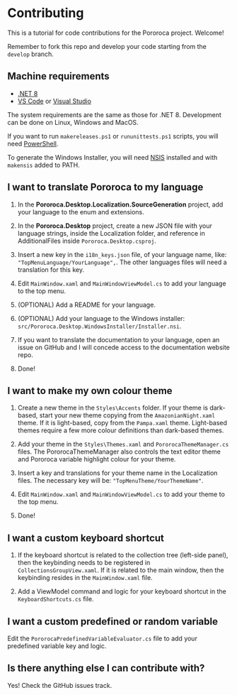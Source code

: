 # Contributing

This is a tutorial for code contributions for the Pororoca project. Welcome!

Remember to fork this repo and develop your code starting from the `develop` branch.

## Machine requirements

* [.NET 8](https://dotnet.microsoft.com)
* [VS Code](https://code.visualstudio.com/) or [Visual Studio](https://visualstudio.microsoft.com/pt-br/)

The system requirements are the same as those for .NET 8. Development can be done on Linux, Windows and MacOS.

If you want to run `makereleases.ps1` or `rununittests.ps1` scripts, you will need [PowerShell](https://github.com/PowerShell/PowerShell).

To generate the Windows Installer, you will need [NSIS](https://nsis.sourceforge.io/Main_Page) installed and with `makensis` added to PATH.

## I want to translate Pororoca to my language

1) In the **Pororoca.Desktop.Localization.SourceGeneration** project, add your language to the enum and extensions.

2) In the **Pororoca.Desktop** project, create a new JSON file with your language strings, inside the Localization folder, and reference in AdditionalFiles inside `Pororoca.Desktop.csproj`.

3) Insert a new key in the `i18n_keys.json` file, of your language name, like: `"TopMenuLanguage/YourLanguage",`. The other languages files will need a translation for this key.

4) Edit `MainWindow.xaml` and `MainWindowViewModel.cs` to add your language to the top menu.

5) (OPTIONAL) Add a README for your language.

6) (OPTIONAL) Add your language to the Windows installer: `src/Pororoca.Desktop.WindowsInstaller/Installer.nsi`.

7) If you want to translate the documentation to your language, open an issue on GitHub and I will concede access to the documentation website repo.

6) Done!

## I want to make my own colour theme

1) Create a new theme in the `Styles\Accents` folder. If your theme is dark-based, start your new theme copying from the `AmazonianNight.xaml` theme. If it is light-based, copy from the `Pampa.xaml` theme. Light-based themes require a few more colour definitions than dark-based themes.

2) Add your theme in the `Styles\Themes.xaml` and `PororocaThemeManager.cs` files. The PororocaThemeManager also controls the text editor theme and Pororoca variable highlight colour for your theme.

3) Insert a key and translations for your theme name in the Localization files. The necessary key will be: `"TopMenuTheme/YourThemeName"`.

4) Edit `MainWindow.xaml` and `MainWindowViewModel.cs` to add your theme to the top menu.

5) Done!

## I want a custom keyboard shortcut

1) If the keyboard shortcut is related to the collection tree (left-side panel), then the keybinding needs to be registered in `CollectionsGroupView.xaml`. If it is related to the main window, then the keybinding resides in the `MainWindow.xaml` file.

2) Add a ViewModel command and logic for your keyboard shortcut in the `KeyboardShortcuts.cs` file.

## I want a custom predefined or random variable

Edit the `PororocaPredefinedVariableEvaluator.cs` file to add your predefined variable key and logic.

## Is there anything else I can contribute with?

Yes! Check the GitHub issues track.